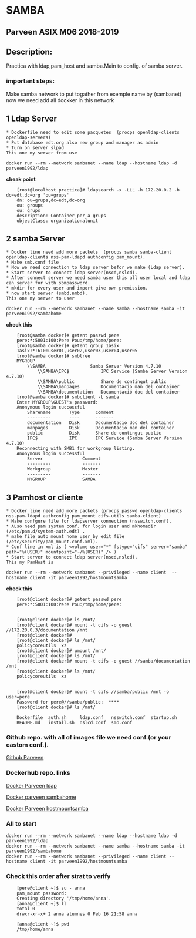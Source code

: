 # SAMBA

## Parveen ASIX M06 2018-2019


## Description:

Practica with ldap,pam_host and samba.Main to config. of samba server. 

### important steps:

Make samba network to put togather from exemple name by (sambanet)
now we need add all dockker in this network

## 1 Ldap Server
	* Dockerfile need to edit some pacquetes  (procps openldap-clients openldap-servers)
	* Put database edt.org also new group and manager as admin
	* Turn on server slpad	
	This one my server from use
	
```
docker run --rm --network sambanet --name ldap --hostname ldap -d parveen1992/ldap
```
**cheak point**

```
	[root@localhost practica]# ldapsearch -x -LLL -h 172.20.0.2 -b dc=edt,dc=org 'ou=grups'
	dn: ou=grups,dc=edt,dc=org
	ou: groups
	ou: grups
	description: Container per a grups
	objectClass: organizationalunit
```

## 2 samba Server
	
	* Docker line need add more packets  (procps samba samba-client openldap-clients nss-pam-ldapd authconfig pam_mount).
	* Make smb.conf file 
	* Now we need connection to ldap server befor we make (Ldap server).
	* Start server to connect ldap server(nscd,nslcd).
	* After connect server we need samba user this all user local and ldap can server for with sbmpassword.
	* mkdir for every user and import give own premission.
	* now start server (smbd,nmbd).
	This one my server to user
	
```
docker run --rm --network sambanet --name samba --hostname samba -it parveen1992/sambahome
```

**check this**
	
```
	[root@samba docker]# getent passwd pere
	pere:*:5001:100:Pere Pou:/tmp/home/pere:
	[root@samba docker]# getent group 1asix
	1asix:*:610:user01,user02,user03,user04,user05
	[root@samba docker]# smbtree         
	MYGROUP
		\\SAMBA          		Samba Server Version 4.7.10
			\\SAMBA\IPC$           	IPC Service (Samba Server Version 4.7.10)
			\\SAMBA\public         	Share de contingut public
			\\SAMBA\manpages       	Documentació man del container
			\\SAMBA\documentation  	Documentació doc del container
	[root@samba docker]# smbclient -L samba
	Enter MYGROUP\GUEST's password: 
	Anonymous login successful
		Sharename       Type      Comment
		---------       ----      -------
		documentation   Disk      Documentació doc del container
		manpages        Disk      Documentació man del container
		public          Disk      Share de contingut public
		IPC$            IPC       IPC Service (Samba Server Version 4.7.10)
	Reconnecting with SMB1 for workgroup listing.
	Anonymous login successful
		Server               Comment
		---------            -------
		Workgroup            Master
		---------            -------
		MYGROUP              SAMBA
```


## 3 Pamhost or cliente
	
	* Docker line need add more packets (procps passwd openldap-clients nss-pam-ldapd authconfig pam_mount cifs-utils samba-client)
	* Make confgure file for ldapserver connection (nsswitch.conf).
	* ALso need pam system conf. for login user and mkhomedir (/etc/pam.d/system-auth.edt) .
	* make file auto mount home user by edit file (/etc/security/pam_mount.conf.xml).
	* Conf line in xml is ( <volume user="*" fstype="cifs" server="samba" path="%(USER)" mountpoint="~/%(USER)" /> )
	* Start server to connect ldap server(nscd,nslcd).
	This my PamHost is
	
```
docker run --rm --network sambanet --privileged --name client  --hostname client -it parveen1992/hostmountsamba
```

**check this** 
	
```
	[root@client docker]# getent passwd pere
	pere:*:5001:100:Pere Pou:/tmp/home/pere:


	[root@client docker]# ls /mnt/
	[root@client docker]# mount -t cifs -o guest //172.20.0.3/documentation /mnt
	[root@client docker]# 
	[root@client docker]# ls /mnt/
	policycoreutils  xz
	[root@client docker]# umount /mnt/
	[root@client docker]# ls /mnt/
	[root@client docker]# mount -t cifs -o guest //samba/documentation /mnt
	[root@client docker]# ls /mnt/
	policycoreutils  xz


	[root@client docker]# mount -t cifs //samba/public /mnt -o user=pere
	Password for pere@//samba/public:  ****
	[root@client docker]# ls /mnt/

	Dockerfile  auth.sh     ldap.conf   nsswitch.conf  startup.sh
	README.md   install.sh  nslcd.conf  smb.conf
```	



### Github repo. with all of images file we need conf.(or your castom conf.). 

[Github Parveen](https://github.com/parveen1/sambahomepam)


### Dockerhub repo. links

[Docker Parveen ldap](https://hub.docker.com/r/parveen1992/ldap)

[Docker parveen sambahome](https://hub.docker.com/r/parveen1992/sambahome)

[Docker Parveen hostmountsamba](https://hub.docker.com/r/parveen1992/hostmountsamba)

### All to start

```
docker run --rm --network sambanet --name ldap --hostname ldap -d parveen1992/ldap
docker run --rm --network sambanet --name samba --hostname samba -it parveen1992/sambahome
docker run --rm --network sambanet --privileged --name client --hostname client -it parveen1992/hostmountsamba 
```

### Check this order after strat to verify

```
	[pere@client ~]$ su - anna
	pam_mount password:
	Creating directory '/tmp/home/anna'.
	[anna@client ~]$ ll
	total 0
	drwxr-xr-x+ 2 anna alumnes 0 Feb 16 21:58 anna

	[anna@client ~]$ pwd
	/tmp/home/anna
```

